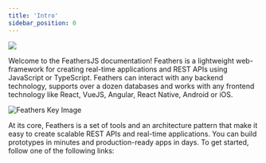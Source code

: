 ```yaml
---
title: 'Intro'
sidebar_position: 0
---
```


<img className="logo-wide" src="/img/feathers-logo-horizontal.svg" />

Welcome to the FeathersJS documentation! Feathers is a lightweight web-framework for creating real-time applications and REST APIs using JavaScript or TypeScript. Feathers can interact with any backend technology, supports over a dozen databases and works with any frontend technology like React, VueJS, Angular, React Native, Android or iOS.

![Feathers Key Image](/img/key-image-horizontal.png)

At its core, Feathers is a set of tools and an architecture pattern that make it easy to create scalable REST APIs and real-time applications. You can build prototypes in minutes and production-ready apps in days. To get started, follow one of the following links:

<!-- [The Feathers guide >](./guides/readme.md) -->

<!-- [The API documentation >](./api/readme.md) -->

<!-- [The cookbook for common tasks and patterns >](./cookbook/readme.md) -->

<!-- [FAQ and ways to get help >](./help/readme.md) -->

<!-- [Migrate to the latest version >](./guides/migrating.md) -->
